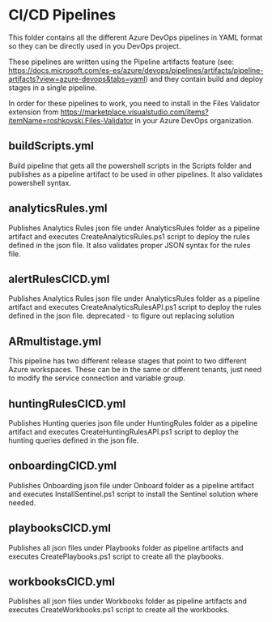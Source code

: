 <h1>CI/CD Pipelines</h1>

This folder contains all the different Azure DevOps pipelines in YAML format so they can be directly used in you DevOps project.

These pipelines are written using the Pipeline artifacts feature (see: https://docs.microsoft.com/es-es/azure/devops/pipelines/artifacts/pipeline-artifacts?view=azure-devops&tabs=yaml) and they contain build and deploy stages in a single pipeline.

In order for these pipelines to work, you need to install in the Files Validator extension from https://marketplace.visualstudio.com/items?itemName=roshkovski.Files-Validator in your Azure DevOps organization.


<h2>buildScripts.yml</h2>
Build pipeline that gets all the powershell scripts in the Scripts folder and publishes as a pipeline artifact to be used in other pipelines. It also validates powershell syntax.

<h2>analyticsRules.yml</h2>
Publishes Analytics Rules json file under AnalyticsRules folder as a pipeline artifact and executes CreateAnalyticsRules.ps1 script to deploy the rules defined in the json file. It also validates proper JSON syntax for the rules file.

<h2>alertRulesCICD.yml</h2>
Publishes Analytics Rules json file under AnalyticsRules folder as a pipeline artifact and executes CreateAnalyticsRulesAPI.ps1 script to deploy the rules defined in the json file.
deprecated - to figure out replacing solution

<h2>ARmultistage.yml</h2>
This pipeline has two different release stages that point to two different Azure workspaces. These can be in the same or different tenants, just need to modify the service connection and variable group.

<h2>huntingRulesCICD.yml</h2>
Publishes Hunting queries json file under HuntingRules folder as a pipeline artifact and executes CreateHuntingRulesAPI.ps1 script to deploy the hunting queries defined in the json file.

<h2>onboardingCICD.yml</h2>
Publishes Onboarding json file under Onboard folder as a pipeline artifact and executes InstallSentinel.ps1 script to install the Sentinel solution where needed.

<h2>playbooksCICD.yml</h2>
Publishes all json files under Playbooks folder as pipeline artifacts and executes CreatePlaybooks.ps1 script to create all the playbooks.

<h2>workbooksCICD.yml</h2>
Publishes all json files under Workbooks folder as pipeline artifacts and executes CreateWorkbooks.ps1 script to create all the workbooks.
